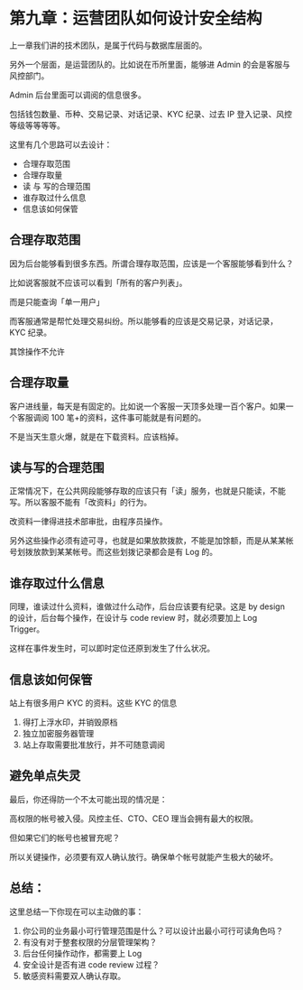 # 第九章：运营团队如何设计安全结构

上一章我们讲的技术团队，是属于代码与数据库层面的。

另外一个层面，是运营团队的。比如说在币所里面，能够进 Admin 的会是客服与风控部门。

Admin 后台里面可以调阅的信息很多。

包括钱包数量、币种、交易记录、对话记录、KYC 纪录、过去 IP 登入记录、风控等级等等等等。

这里有几个思路可以去设计：

* 合理存取范围
* 合理存取量
* 读 与 写的合理范围
* 谁存取过什么信息
* 信息该如何保管

## 合理存取范围

因为后台能够看到很多东西。所谓合理存取范围，应该是一个客服能够看到什么？

比如说客服就不应该可以看到「所有的客户列表」。

而是只能查询「单一用户」

而客服通常是帮忙处理交易纠纷。所以能够看的应该是交易记录，对话记录，KYC 纪录。

其馀操作不允许

## 合理存取量

客户进线量，每天是有固定的。比如说一个客服一天顶多处理一百个客户。如果一个客服调阅 100 笔+的资料，这件事可能就是有问题的。

不是当天生意火爆，就是在下载资料。应该档掉。

## 读与写的合理范围

正常情况下，在公共网段能够存取的应该只有「读」服务，也就是只能读，不能写。所以客服不能有「改资料」的行为。

改资料一律得进技术部审批，由程序员操作。

另外这些操作必须有迹可寻，也就是如果放款拨款，不能是加馀额，而是从某某帐号划拨放款到某某帐号。而这些划拨记录都会是有 Log 的。

## 谁存取过什么信息

同理，谁读过什么资料，谁做过什么动作，后台应该要有纪录。这是 by design 的设计，后台每个操作，在设计与 code review 时，就必须要加上 Log Trigger。

这样在事件发生时，可以即时定位还原到发生了什么状况。

## 信息该如何保管

站上有很多用户 KYC 的资料。这些 KYC 的信息

1) 得打上浮水印，并销毁原档
2) 独立加密服务器管理
3) 站上存取需要批准放行，并不可随意调阅

## 避免单点失灵

最后，你还得防一个不太可能出现的情况是：

高权限的帐号被入侵。风控主任、CTO、CEO 理当会拥有最大的权限。

但如果它们的帐号也被冒充呢？

所以关键操作，必须要有双人确认放行。确保单个帐号就能产生极大的破坏。

## 总结：

这里总结一下你现在可以主动做的事：

1. 你公司的业务最小可行管理范围是什么？可以设计出最小可行可读角色吗？
2. 有没有对于整套权限的分层管理架构？
3. 后台任何操作动作，都需要上 Log
4. 安全设计是否有进 code review 过程？
5. 敏感资料需要双人确认存取。
